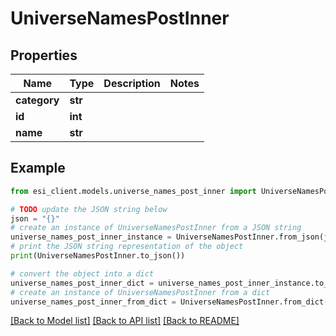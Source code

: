 # UniverseNamesPostInner


## Properties

Name | Type | Description | Notes
------------ | ------------- | ------------- | -------------
**category** | **str** |  | 
**id** | **int** |  | 
**name** | **str** |  | 

## Example

```python
from esi_client.models.universe_names_post_inner import UniverseNamesPostInner

# TODO update the JSON string below
json = "{}"
# create an instance of UniverseNamesPostInner from a JSON string
universe_names_post_inner_instance = UniverseNamesPostInner.from_json(json)
# print the JSON string representation of the object
print(UniverseNamesPostInner.to_json())

# convert the object into a dict
universe_names_post_inner_dict = universe_names_post_inner_instance.to_dict()
# create an instance of UniverseNamesPostInner from a dict
universe_names_post_inner_from_dict = UniverseNamesPostInner.from_dict(universe_names_post_inner_dict)
```
[[Back to Model list]](../README.md#documentation-for-models) [[Back to API list]](../README.md#documentation-for-api-endpoints) [[Back to README]](../README.md)


